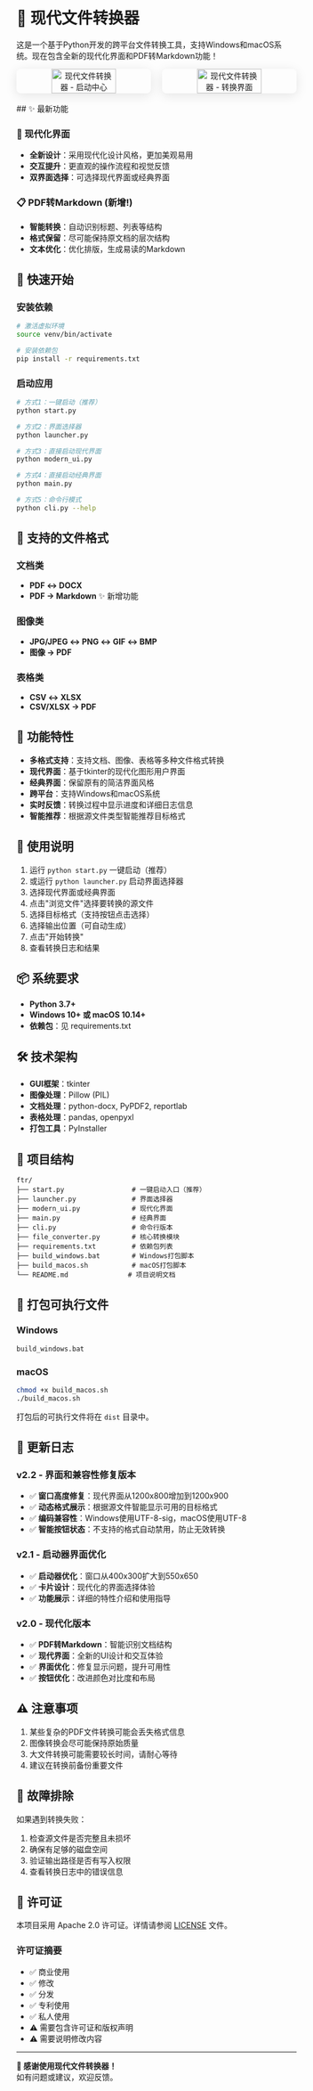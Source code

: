 # 🚀 现代文件转换器

这是一个基于Python开发的跨平台文件转换工具，支持Windows和macOS系统。现在包含全新的现代化界面和PDF转Markdown功能！

<div align="center" style="display: flex; gap: 20px; justify-content: center; flex-wrap: wrap;">
  <img src="./images/image.png" alt="现代文件转换器 - 启动中心" width="48%" style="max-width: 400px; border-radius: 8px; box-shadow: 0 4px 20px rgba(0,0,0,0.1);">
  <img src="./images/image2.png" alt="现代文件转换器 - 转换界面" width="48%" style="max-width: 400px; border-radius: 8px; box-shadow: 0 4px 20px rgba(0,0,0,0.1);">
</div>
<br>
## ✨ 最新功能

### 🎨 现代化界面
- **全新设计**：采用现代化设计风格，更加美观易用
- **交互提升**：更直观的操作流程和视觉反馈
- **双界面选择**：可选择现代界面或经典界面

### 📋 PDF转Markdown (新增!)
- **智能转换**：自动识别标题、列表等结构
- **格式保留**：尽可能保持原文档的层次结构
- **文本优化**：优化排版，生成易读的Markdown

## 🚀 快速开始

### 安装依赖
```bash
# 激活虚拟环境
source venv/bin/activate

# 安装依赖包
pip install -r requirements.txt
```

### 启动应用
```bash
# 方式1：一键启动（推荐）
python start.py

# 方式2：界面选择器
python launcher.py

# 方式3：直接启动现代界面
python modern_ui.py

# 方式4：直接启动经典界面
python main.py

# 方式5：命令行模式
python cli.py --help
```

## 📁 支持的文件格式

### 文档类
- **PDF ↔ DOCX**
- **PDF → Markdown** ✨ 新增功能

### 图像类
- **JPG/JPEG ↔ PNG ↔ GIF ↔ BMP**
- **图像 → PDF**

### 表格类
- **CSV ↔ XLSX**
- **CSV/XLSX → PDF**

## 🎯 功能特性

- **多格式支持**：支持文档、图像、表格等多种文件格式转换
- **现代界面**：基于tkinter的现代化图形用户界面
- **经典界面**：保留原有的简洁界面风格
- **跨平台**：支持Windows和macOS系统
- **实时反馈**：转换过程中显示进度和详细日志信息
- **智能推荐**：根据源文件类型智能推荐目标格式

## 🔧 使用说明

1. 运行 `python start.py` 一键启动（推荐）
2. 或运行 `python launcher.py` 启动界面选择器
3. 选择现代界面或经典界面
4. 点击"浏览文件"选择要转换的源文件
5. 选择目标格式（支持按钮点击选择）
6. 选择输出位置（可自动生成）
7. 点击"开始转换"
8. 查看转换日志和结果

## 📦 系统要求

- **Python 3.7+**
- **Windows 10+ 或 macOS 10.14+**
- **依赖包**：见 requirements.txt

## 🛠 技术架构

- **GUI框架**：tkinter
- **图像处理**：Pillow (PIL)
- **文档处理**：python-docx, PyPDF2, reportlab
- **表格处理**：pandas, openpyxl
- **打包工具**：PyInstaller

## 📂 项目结构

```
ftr/
├── start.py                 # 一键启动入口（推荐）
├── launcher.py              # 界面选择器
├── modern_ui.py             # 现代化界面
├── main.py                  # 经典界面
├── cli.py                   # 命令行版本
├── file_converter.py        # 核心转换模块
├── requirements.txt         # 依赖包列表
├── build_windows.bat        # Windows打包脚本
├── build_macos.sh           # macOS打包脚本
└── README.md               # 项目说明文档
```

## 🚀 打包可执行文件

### Windows
```bash
build_windows.bat
```

### macOS
```bash
chmod +x build_macos.sh
./build_macos.sh
```

打包后的可执行文件将在 `dist` 目录中。

## 📝 更新日志

### v2.2 - 界面和兼容性修复版本
- ✅ **窗口高度修复**：现代界面从1200x800增加到1200x900
- ✅ **动态格式展示**：根据源文件智能显示可用的目标格式
- ✅ **编码兼容性**：Windows使用UTF-8-sig，macOS使用UTF-8
- ✅ **智能按钮状态**：不支持的格式自动禁用，防止无效转换

### v2.1 - 启动器界面优化
- ✅ **启动器优化**：窗口从400x300扩大到550x650
- ✅ **卡片设计**：现代化的界面选择体验
- ✅ **功能展示**：详细的特性介绍和使用指导

### v2.0 - 现代化版本
- ✅ **PDF转Markdown**：智能识别文档结构
- ✅ **现代界面**：全新的UI设计和交互体验
- ✅ **界面优化**：修复显示问题，提升可用性
- ✅ **按钮优化**：改进颜色对比度和布局

## ⚠️ 注意事项

1. 某些复杂的PDF文件转换可能会丢失格式信息
2. 图像转换会尽可能保持原始质量
3. 大文件转换可能需要较长时间，请耐心等待
4. 建议在转换前备份重要文件

## 🐛 故障排除

如果遇到转换失败：
1. 检查源文件是否完整且未损坏
2. 确保有足够的磁盘空间
3. 验证输出路径是否有写入权限
4. 查看转换日志中的错误信息

## 📄 许可证

本项目采用 Apache 2.0 许可证。详情请参阅 [LICENSE](LICENSE) 文件。

### 许可证摘要
- ✅ 商业使用
- ✅ 修改
- ✅ 分发
- ✅ 专利使用
- ✅ 私人使用
- ⚠️ 需要包含许可证和版权声明
- ⚠️ 需要说明修改内容

---

**🎉 感谢使用现代文件转换器！**  
如有问题或建议，欢迎反馈。